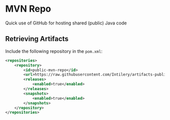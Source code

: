 # MVN Repo

Quick use of GitHub for hosting shared (public) Java code

## Retrieving Artifacts

Include the following repository in the `pom.xml`:

```xml
<repositories>
    <repository>
        <id>public-mvn-repo</id>
        <url>https://raw.githubusercontent.com/Intilery/artifacts-public/master</url>
        <releases>
            <enabled>true</enabled>
        </releases>
        <snapshots>
            <enabled>true</enabled>
        </snapshots>
    </repository>
</repositories>
```

